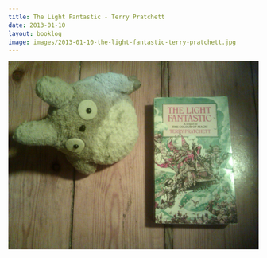 ```yaml
---
title: The Light Fantastic - Terry Pratchett
date: 2013-01-10
layout: booklog
image: images/2013-01-10-the-light-fantastic-terry-pratchett.jpg
---
```

![The Light Fantastic - Terry Pratchett](images/2013-01-10-the-light-fantastic-terry-pratchett.jpg)
